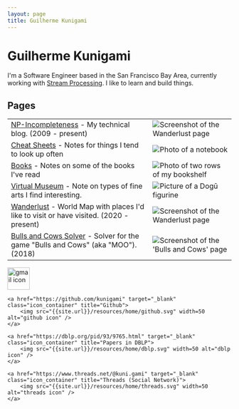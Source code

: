 ```yaml
---
layout: page
title: Guilherme Kunigami
---
```


# Guilherme Kunigami

I'm a Software Engineer based in the San Francisco Bay Area,
currently working with [Stream Processing](https://www.linkedin.com/in/kunigami). I
like to learn and build things.

## Pages

<table class="projects-table">
    <tbody>
        <tr>
            <td><a href="{{ site.url }}/blog/">NP-Incompleteness</a> - My technical blog. (2009 - present)</td>
            <td><img src="{{ site.url }}/resources/home/escher_drawing_hands.jpg" alt="Screenshot of the Wanderlust page"/></td>
        </tr>
        <tr>
            <td><a href="{{ site.url }}/docs/">Cheat Sheets</a> - Notes for things I tend to look up often</td>
            <td><img src="{{ site.url }}/resources/home/cheat_sheets.jpg" alt="Photo of a notebook" title="Source: https://unsplash.com/photos/5bYxXawHOQg" /></td>
        </tr>
        <tr>
            <td><a href="{{ site.url }}/books/">Books</a> - Notes on some of the books I've read</td>
            <td><img src="{{ site.url }}/resources/home/bookshelf.jpg" alt="Photo of two rows of my bookshelf"/></td>
        </tr>
        <tr>
            <td><a href="{{ site.url }}/amuseum/">Virtual Museum</a> - Note on types of fine arts I find interesting.</td>
            <td><img src="{{ site.url }}/resources/home/amuseum.jpg" alt="Picture of a Dogū figurine"/></td>
        </tr>
        <tr>
            <td><a href="{{ site.url }}/wanderlust/">Wanderlust</a> - World Map with places I'd like to visit or have visited. (2020 - present)</td>
            <td><img src="{{ site.url }}/resources/home/wanderlust.png" alt="Screenshot of the Wanderlust page"/></td>
        </tr>
        <tr>
            <td><a href="{{ site.url }}/bulls_and_cows/">Bulls and Cows Solver</a> - Solver for the game "Bulls and Cows" (aka "MOO"). (2018)</td>
            <td><img src="{{ site.url }}/resources/home/bulls_and_cows.png" alt="Screenshot of the 'Bulls and Cows' page"/></td>
        </tr>
    </tbody>
</table>

<div class="icons_container">
    <a href="{{ site.url }}/contact/" target="_blank" class="icon_container" title="Contact">
        <img src="{{site.url}}/resources/home/gmail.svg" width=50 alt="gmail icon" />
    </a>

    <a href="https://github.com/kunigami" target="_blank" class="icon_container" title="Github">
        <img src="{{site.url}}/resources/home/github.svg" width=50 alt="github icon" />
    </a>

    <a href="https://dblp.org/pid/93/9765.html" target="_blank" class="icon_container" title="Papers in DBLP">
        <img src="{{site.url}}/resources/home/dblp.svg" width=50 alt="dblp icon" />
    </a>

    <a href="https://www.threads.net/@kuni.gami" target="_blank" class="icon_container" title="Threads (Social Network)">
        <img src="{{site.url}}/resources/home/threads.svg" width=50 alt="threads icon" />
    </a>

</div>
